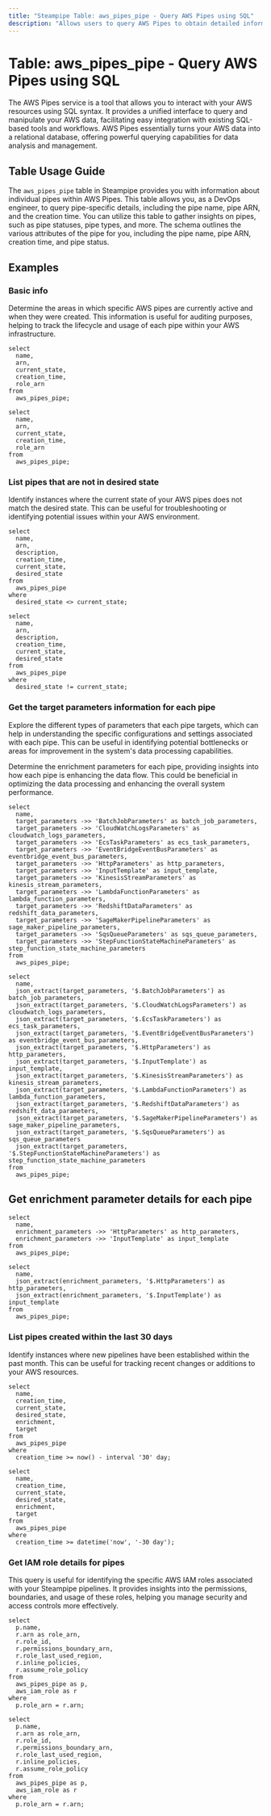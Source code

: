 ```yaml
---
title: "Steampipe Table: aws_pipes_pipe - Query AWS Pipes using SQL"
description: "Allows users to query AWS Pipes to obtain detailed information about individual pipes."
---
```


# Table: aws_pipes_pipe - Query AWS Pipes using SQL

The AWS Pipes service is a tool that allows you to interact with your AWS resources using SQL syntax. It provides a unified interface to query and manipulate your AWS data, facilitating easy integration with existing SQL-based tools and workflows. AWS Pipes essentially turns your AWS data into a relational database, offering powerful querying capabilities for data analysis and management.

## Table Usage Guide

The `aws_pipes_pipe` table in Steampipe provides you with information about individual pipes within AWS Pipes. This table allows you, as a DevOps engineer, to query pipe-specific details, including the pipe name, pipe ARN, and the creation time. You can utilize this table to gather insights on pipes, such as pipe statuses, pipe types, and more. The schema outlines the various attributes of the pipe for you, including the pipe name, pipe ARN, creation time, and pipe status.

## Examples

### Basic info
Determine the areas in which specific AWS pipes are currently active and when they were created. This information is useful for auditing purposes, helping to track the lifecycle and usage of each pipe within your AWS infrastructure.

```sql+postgres
select
  name,
  arn,
  current_state,
  creation_time,
  role_arn
from
  aws_pipes_pipe;
```

```sql+sqlite
select
  name,
  arn,
  current_state,
  creation_time,
  role_arn
from
  aws_pipes_pipe;
```

### List pipes that are not in desired state
Identify instances where the current state of your AWS pipes does not match the desired state. This can be useful for troubleshooting or identifying potential issues within your AWS environment.

```sql+postgres
select
  name,
  arn,
  description,
  creation_time,
  current_state,
  desired_state
from
  aws_pipes_pipe
where
  desired_state <> current_state;
```

```sql+sqlite
select
  name,
  arn,
  description,
  creation_time,
  current_state,
  desired_state
from
  aws_pipes_pipe
where
  desired_state != current_state;
```

### Get the target parameters information for each pipe
Explore the different types of parameters that each pipe targets, which can help in understanding the specific configurations and settings associated with each pipe. This can be useful in identifying potential bottlenecks or areas for improvement in the system's data processing capabilities. 

Determine the enrichment parameters for each pipe, providing insights into how each pipe is enhancing the data flow. This could be beneficial in optimizing the data processing and enhancing the overall system performance.

```sql+postgres
select
  name,
  target_parameters ->> 'BatchJobParameters' as batch_job_parameters,
  target_parameters ->> 'CloudWatchLogsParameters' as cloudwatch_logs_parameters,
  target_parameters ->> 'EcsTaskParameters' as ecs_task_parameters,
  target_parameters ->> 'EventBridgeEventBusParameters' as eventbridge_event_bus_parameters,
  target_parameters ->> 'HttpParameters' as http_parameters,
  target_parameters ->> 'InputTemplate' as input_template,
  target_parameters ->> 'KinesisStreamParameters' as kinesis_stream_parameters,
  target_parameters ->> 'LambdaFunctionParameters' as lambda_function_parameters,
  target_parameters ->> 'RedshiftDataParameters' as redshift_data_parameters,
  target_parameters ->> 'SageMakerPipelineParameters' as sage_maker_pipeline_parameters,
  target_parameters ->> 'SqsQueueParameters' as sqs_queue_parameters,
  target_parameters ->> 'StepFunctionStateMachineParameters' as step_function_state_machine_parameters
from
  aws_pipes_pipe;
```

```sql+sqlite
select
  name,
  json_extract(target_parameters, '$.BatchJobParameters') as batch_job_parameters,
  json_extract(target_parameters, '$.CloudWatchLogsParameters') as cloudwatch_logs_parameters,
  json_extract(target_parameters, '$.EcsTaskParameters') as ecs_task_parameters,
  json_extract(target_parameters, '$.EventBridgeEventBusParameters') as eventbridge_event_bus_parameters,
  json_extract(target_parameters, '$.HttpParameters') as http_parameters,
  json_extract(target_parameters, '$.InputTemplate') as input_template,
  json_extract(target_parameters, '$.KinesisStreamParameters') as kinesis_stream_parameters,
  json_extract(target_parameters, '$.LambdaFunctionParameters') as lambda_function_parameters,
  json_extract(target_parameters, '$.RedshiftDataParameters') as redshift_data_parameters,
  json_extract(target_parameters, '$.SageMakerPipelineParameters') as sage_maker_pipeline_parameters,
  json_extract(target_parameters, '$.SqsQueueParameters') as sqs_queue_parameters
  json_extract(target_parameters, '$.StepFunctionStateMachineParameters') as step_function_state_machine_parameters
from
  aws_pipes_pipe;
```

## Get enrichment parameter details for each pipe

```sql+postgres
select
  name,
  enrichment_parameters ->> 'HttpParameters' as http_parameters,
  enrichment_parameters ->> 'InputTemplate' as input_template
from
  aws_pipes_pipe;
```

```sql+sqlite
select
  name,
  json_extract(enrichment_parameters, '$.HttpParameters') as http_parameters,
  json_extract(enrichment_parameters, '$.InputTemplate') as input_template
from
  aws_pipes_pipe;
```

### List pipes created within the last 30 days
Identify instances where new pipelines have been established within the past month. This can be useful for tracking recent changes or additions to your AWS resources.

```sql+postgres
select
  name,
  creation_time,
  current_state,
  desired_state,
  enrichment,
  target
from
  aws_pipes_pipe
where
  creation_time >= now() - interval '30' day;
```

```sql+sqlite
select
  name,
  creation_time,
  current_state,
  desired_state,
  enrichment,
  target
from
  aws_pipes_pipe
where
  creation_time >= datetime('now', '-30 day');
```

### Get IAM role details for pipes
This query is useful for identifying the specific AWS IAM roles associated with your Steampipe pipelines. It provides insights into the permissions, boundaries, and usage of these roles, helping you manage security and access controls more effectively.

```sql+postgres
select
  p.name,
  r.arn as role_arn,
  r.role_id,
  r.permissions_boundary_arn,
  r.role_last_used_region,
  r.inline_policies,
  r.assume_role_policy
from
  aws_pipes_pipe as p,
  aws_iam_role as r
where
  p.role_arn = r.arn;
```

```sql+sqlite
select
  p.name,
  r.arn as role_arn,
  r.role_id,
  r.permissions_boundary_arn,
  r.role_last_used_region,
  r.inline_policies,
  r.assume_role_policy
from
  aws_pipes_pipe as p,
  aws_iam_role as r
where
  p.role_arn = r.arn;
```